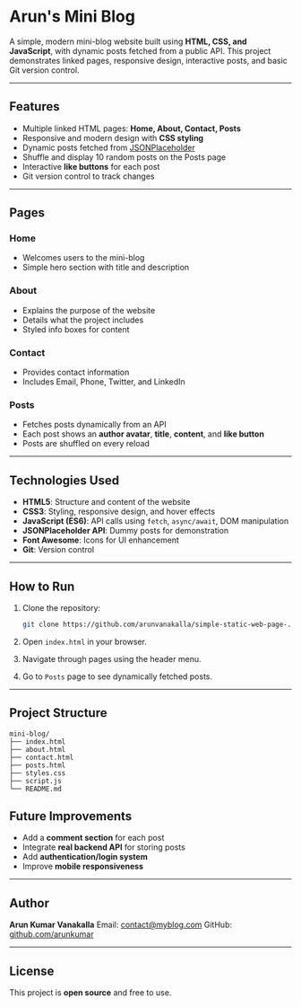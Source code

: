 # Arun's Mini Blog

A simple, modern mini-blog website built using **HTML, CSS, and JavaScript**, with dynamic posts fetched from a public API. This project demonstrates linked pages, responsive design, interactive posts, and basic Git version control.

---

## Features

- Multiple linked HTML pages: **Home, About, Contact, Posts**
- Responsive and modern design with **CSS styling**
- Dynamic posts fetched from [JSONPlaceholder](https://jsonplaceholder.typicode.com/)
- Shuffle and display 10 random posts on the Posts page
- Interactive **like buttons** for each post
- Git version control to track changes

---

## Pages

### Home
- Welcomes users to the mini-blog
- Simple hero section with title and description

### About
- Explains the purpose of the website
- Details what the project includes
- Styled info boxes for content

### Contact
- Provides contact information
- Includes Email, Phone, Twitter, and LinkedIn

### Posts
- Fetches posts dynamically from an API
- Each post shows an **author avatar**, **title**, **content**, and **like button**
- Posts are shuffled on every reload

---

## Technologies Used

- **HTML5**: Structure and content of the website  
- **CSS3**: Styling, responsive design, and hover effects  
- **JavaScript (ES6)**: API calls using `fetch`, `async/await`, DOM manipulation  
- **JSONPlaceholder API**: Dummy posts for demonstration  
- **Font Awesome**: Icons for UI enhancement  
- **Git**: Version control  

---

## How to Run

1. Clone the repository:  
   ```bash
   git clone https://github.com/arunvanakalla/simple-static-web-page-.git
   ```

2. Open `index.html` in your browser.
3. Navigate through pages using the header menu.
4. Go to `Posts` page to see dynamically fetched posts.

---

## Project Structure

```
mini-blog/
├── index.html
├── about.html
├── contact.html
├── posts.html
├── styles.css
├── script.js
└── README.md
```

## Future Improvements

* Add a **comment section** for each post
* Integrate **real backend API** for storing posts
* Add **authentication/login system**
* Improve **mobile responsiveness**

---

## Author

**Arun Kumar Vanakalla**
Email: [contact@myblog.com](mailto:contact@myblog.com)
GitHub: [github.com/arunkumar](https://github.com/arunkumar)

---

## License

This project is **open source** and free to use.

```